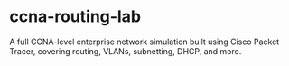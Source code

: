 # ccna-routing-lab
A full CCNA-level enterprise network simulation built using Cisco Packet Tracer, covering routing, VLANs, subnetting, DHCP, and more.
